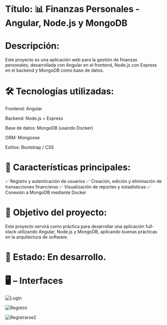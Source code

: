 # Título: 📊 Finanzas Personales - Angular, Node.js y MongoDB

# Descripción:
Este proyecto es una aplicación web para la gestión de finanzas personales, desarrollada con Angular en el frontend, Node.js con Express en el backend y MongoDB como base de datos.

# 🛠️ Tecnologías utilizadas:
Frontend: Angular

Backend: Node.js + Express

Base de datos: MongoDB (usando Docker)

ORM: Mongoose

Estilos: Bootstrap / CSS

# 📌 Características principales:
✅ Registro y autenticación de usuarios
✅ Creación, edición y eliminación de transacciones financieras
✅ Visualización de reportes y estadísticas
✅ Conexión a MongoDB mediante Docker

# 🚀 Objetivo del proyecto:
Este proyecto servirá como práctica para desarrollar una aplicación full-stack utilizando Angular, Node.js y MongoDB, aplicando buenas prácticas en la arquitectura de software.

# 📌 Estado: En desarrollo.

# 🖥️ – Interfaces

![Login](https://github.com/user-attachments/assets/2a164021-6120-49c4-89f2-4ec6df4b45a2)

![Registro](https://github.com/user-attachments/assets/29c06c45-6cca-472a-a067-ed62ab94107d)

![Registrarse2](https://github.com/user-attachments/assets/fa950664-9f4c-494e-8588-d11f27eb7208)





